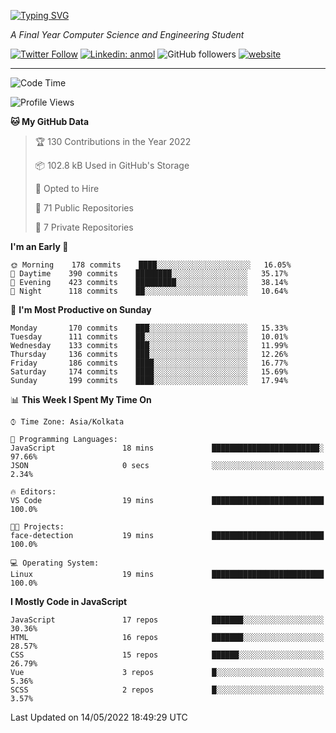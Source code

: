 [![Typing SVG](https://readme-typing-svg.herokuapp.com?lines=HI%2C+I'm+Tonal;I'm+a+MEVN+Stack+Developer)](https://git.io/typing-svg)

<p><em>A Final Year Computer Science and Engineering Student</em></p>

[![Twitter Follow](https://img.shields.io/twitter/follow/tonalmathew?style=flat)](https://twitter.com/intent/follow?screen_name=tonalmathew)
[![Linkedin: anmol](https://img.shields.io/badge/tonal-mathew?style=flat-square&logo=Linkedin&logoColor=white&link=https://www.linkedin.com/in/tonal-mathew/)](https://www.linkedin.com/in/tonal-mathew/)
![GitHub followers](https://img.shields.io/github/followers/tonalmathew?label=Follow&style=social)
[![website](https://img.shields.io/badge/Website-46a2f1.svg?&style=flat-square&logo=Google-Chrome&logoColor=white&link=http://tonalmathew.github.io/)](http://tonalmathew.github.io/)

---
<!--START_SECTION:waka-->
![Code Time](http://img.shields.io/badge/Code%20Time-0%20secs-blue)

![Profile Views](http://img.shields.io/badge/Profile%20Views-26-blue)

**🐱 My GitHub Data** 

> 🏆 130 Contributions in the Year 2022
 > 
> 📦 102.8 kB Used in GitHub's Storage 
 > 
> 💼 Opted to Hire
 > 
> 📜 71 Public Repositories 
 > 
> 🔑 7 Private Repositories  
 > 
**I'm an Early 🐤** 

```text
🌞 Morning    178 commits    ████░░░░░░░░░░░░░░░░░░░░░   16.05% 
🌆 Daytime    390 commits    ████████░░░░░░░░░░░░░░░░░   35.17% 
🌃 Evening    423 commits    █████████░░░░░░░░░░░░░░░░   38.14% 
🌙 Night      118 commits    ██░░░░░░░░░░░░░░░░░░░░░░░   10.64%

```
📅 **I'm Most Productive on Sunday** 

```text
Monday       170 commits    ███░░░░░░░░░░░░░░░░░░░░░░   15.33% 
Tuesday      111 commits    ██░░░░░░░░░░░░░░░░░░░░░░░   10.01% 
Wednesday    133 commits    ███░░░░░░░░░░░░░░░░░░░░░░   11.99% 
Thursday     136 commits    ███░░░░░░░░░░░░░░░░░░░░░░   12.26% 
Friday       186 commits    ████░░░░░░░░░░░░░░░░░░░░░   16.77% 
Saturday     174 commits    ████░░░░░░░░░░░░░░░░░░░░░   15.69% 
Sunday       199 commits    ████░░░░░░░░░░░░░░░░░░░░░   17.94%

```


📊 **This Week I Spent My Time On** 

```text
⌚︎ Time Zone: Asia/Kolkata

💬 Programming Languages: 
JavaScript               18 mins             ████████████████████████░   97.66% 
JSON                     0 secs              ░░░░░░░░░░░░░░░░░░░░░░░░░   2.34%

🔥 Editors: 
VS Code                  19 mins             █████████████████████████   100.0%

🐱‍💻 Projects: 
face-detection           19 mins             █████████████████████████   100.0%

💻 Operating System: 
Linux                    19 mins             █████████████████████████   100.0%

```

**I Mostly Code in JavaScript** 

```text
JavaScript               17 repos            ███████░░░░░░░░░░░░░░░░░░   30.36% 
HTML                     16 repos            ███████░░░░░░░░░░░░░░░░░░   28.57% 
CSS                      15 repos            ██████░░░░░░░░░░░░░░░░░░░   26.79% 
Vue                      3 repos             █░░░░░░░░░░░░░░░░░░░░░░░░   5.36% 
SCSS                     2 repos             █░░░░░░░░░░░░░░░░░░░░░░░░   3.57%

```



 Last Updated on 14/05/2022 18:49:29 UTC
<!--END_SECTION:waka-->

